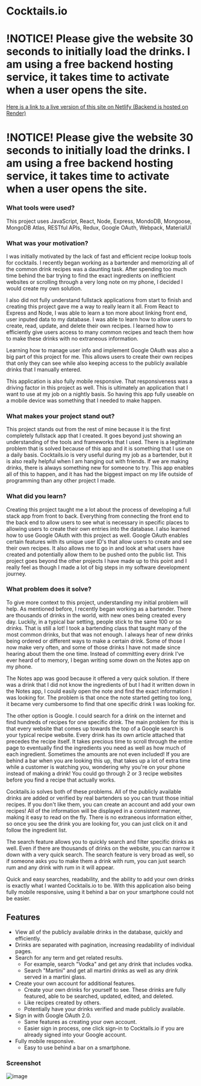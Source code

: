 # Cocktails.io

# !NOTICE! Please give the website 30 seconds to initially load the drinks. I am using a free backend hosting service, it takes time to activate when a user opens the site.
[Here is a link to a live version of this site on Netlify (Backend is hosted on Render)](https://cocktails-io.netlify.app/recipes)
# !NOTICE! Please give the website 30 seconds to initially load the drinks. I am using a free backend hosting service, it takes time to activate when a user opens the site.


### What tools were used?

This project uses JavaScript, React, Node, Express, MondoDB, Mongoose, MongoDB Atlas, RESTful APIs, Redux, Google OAuth, Webpack, MaterialUI


### What was your motivation?

I was initially motivated by the lack of fast and efficient recipe lookup tools for cocktails. I recently began working as a bartender and memorizing all of the common drink recipes was a daunting task. After spending too much time behind the bar trying to find the exact ingredients on inefficient websites or scrolling through a very long note on my phone, I decided I would create my own solution.

I also did not fully understand fullstack applications from start to finish and creating this project gave me a way to really learn it all. From React to Express and Node, I was able to learn a ton more about linking front end, user inputed data to my database. I was able to learn how to allow users to create, read, update, and delete their own recipes. I learned how to efficiently give users access to many common recipes and teach them how to make these drinks with no extraneous information.

Learning how to manage user info and implement Google OAuth was also a big part of this project for me. This allows users to create their own recipes that only they can see while also keeping access to the publicly available drinks that I manually entered.

This application is also fully mobile responsive. That responsiveness was a driving factor in this project as well. This is ultimately an application that I want to use at my job on a nightly basis. So having this app fully useable on a mobile device was something that I needed to make happen.


### What makes your project stand out?

This project stands out from the rest of mine because it is the first completely fullstack app that I created. It goes beyond just showing an understanding of the tools and frameworks that I used. There is a legitimate problem that is solved because of this app and it is something that I use on a daily basis. Cocktails.io is very useful during my job as a bartender, but it is also really helpful when I am hanging out with friends. If we are making drinks, there is always something new for someone to try. This app enables all of this to happen, and it has had the biggest impact on my life outside of programming than any other project I made.


### What did you learn?

Creating this project taught me a lot about the process of developing a full stack app from front to back. Everything from connecting the front end to the back end to allow users to see what is necessary in specific places to allowing users to create their own entries into the database. I also learned how to use Google OAuth with this project as well. Google OAuth enables certain features with its unique user ID's that allow users to create and see their own recipes. It also allows me to go in and look at what users have created and potentially allow them to be pushed onto the public list. This project goes beyond the other projects I have made up to this point and I really feel as though I made a lot of big steps in my software development journey.


### What problem does it solve?

To give more context to this project, understanding my initial problem will help. As mentioned before, I recently began working as a bartender. There are thousands of drinks in the world, with new ones being created every day. Luckily, in a typical bar setting, people stick to the same 100 or so drinks. That is still a lot! I took a bartending class that taught many of the most common drinks, but that was not enough. I always hear of new drinks being ordered or different ways to make a certain drink. Some of those I now make very often, and some of those drinks I have not made since hearing about them the one time. Instead of committing every drink I've ever heard of to memory, I began writing some down on the Notes app on my phone.

The Notes app was good because it offered a very quick solution. If there was a drink that I did not know the ingredients of but I had it written down in the Notes app, I could easily open the note and find the exact information I was looking for. The problem is that once the note started getting too long, it became very cumbersome to find that one specific drink I was looking for.

The other option is Google. I could search for a drink on the internet and find hundreds of recipes for one specific drink. The main problem for this is that every website that comes up towards the top of a Google search is your typical recipe website. Every drink has its own article attached that precedes the recipe itself. It takes precious time to scroll through the entire page to eventually find the ingredients you need as well as how much of each ingredient. Sometimes the amounts are not even included! If you are behind a bar when you are looking this up, that takes up a lot of extra time while a customer is watching you, wondering why you're on your phone instead of making a drink! You could go through 2 or 3 recipe websites before you find a recipe that actually works.


Cocktails.io solves both of these problems. All of the publicly available drinks are added or verified by real bartenders so you can trust those initial recipes. If you don't like them, you can create an account and add your own recipes! All of the information will be displayed in a consistent manner, making it easy to read on the fly. There is no extraneous information either, so once you see the drink you are looking for, you can just click on it and follow the ingredient list.

The search feature allows you to quickly search and filter specific drinks as well. Even if there are thousands of drinks on the website, you can narrow it down with a very quick search. The search feature is very broad as well, so if someone asks you to make them a drink with rum, you can just search rum and any drink with rum in it will appear.

Quick and easy searches, readability, and the ability to add your own drinks is exactly what I wanted Cocktails.io to be. With this application also being fully mobile responsive, using it behind a bar on your smartphone could not be easier. 


## Features 
  - View all of the publicly available drinks in the database, quickly and efficiently.
  - Drinks are separated with pagination, increasing readability of individual pages.
  - Search for any term and get related results.
    - For example, search "Vodka" and get any drink that includes vodka.
    - Search "Martini" and get all martini drinks as well as any drink served in a martini glass.
  - Create your own account for additional features.
    - Create your own drinks for yourself to see. These drinks are fully featured, able to be searched, updated, edited, and deleted.
    - Like recipes created by others.
    - Potentially have your drinks verified and made publicly available.
  - Sign in with Google OAuth 2.0.
    - Same features as creating your own account.
    - Easier sign in process, one click sign-in to Cocktails.io if you are already signed into your Google account.
  - Fully mobile responsive.
    - Easy to use behind a bar on a smartphone.


  ### Screenshot
  ![image](https://user-images.githubusercontent.com/86684183/187352724-85db6e71-a267-4493-a6c2-c8297becafa4.png)

